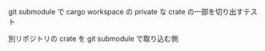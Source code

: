 git submodule で cargo workspace の private な crate の一部を切り出すテスト

別リポジトリの crate を git submodule で取り込む側
